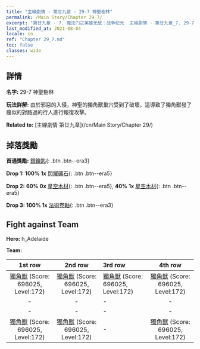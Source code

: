 ```yaml
---
title: "主線劇情 - 第廿九章 - 29-7 神聖樹林"
permalink: /Main Story/Chapter 29_7/
excerpt: "第廿九章 - 7. 魔法门之英雄无敌：战争纪元  主線劇情 - 第廿九章_7. 29-7 神聖樹林"
last_modified_at: 2021-08-04
locale: cn
ref: "Chapter 29_7.md"
toc: false
classes: wide
---
```


## 詳情

 **名字:** 29-7 神聖樹林

 **玩法詳解:** 由於邪惡的入侵，神聖的獨角獸巢穴受到了破壞，這導致了獨角獸發了瘋似的對路過的行人進行報復攻擊。

 **Related to:** [主線劇情 第廿九章](/cn/Main Story/Chapter 29/)

## 掉落獎勵

 **首通獎勵:** [銀鑰匙](/cn/Items/con_693/){: .btn .btn--era3}

 **Drop 1:** **100% 1x** [閃耀礦石](/cn/Items/mat_96/){: .btn .btn--era5}

 **Drop 2:** **60% 0x** [星空木材](/cn/Items/mat_90/){: .btn .btn--era5}, **40% 1x** [星空木材](/cn/Items/mat_90/){: .btn .btn--era5}

 **Drop 3:** **100% 1x** [法術卷軸](/cn/Items/con_694/){: .btn .btn--era3}


## Fight against Team
 **Hero:** h_Adelaide

 **Team:**


  | 1st row | 2nd row | 3rd row | 4th row |
  |:----:|:----:|:----|:----:|
  | [獨角獸](/cn/units/Unicorn/) (Score: 696025, Level:172)  | [獨角獸](/cn/units/Unicorn/) (Score: 696025, Level:172)  | [獨角獸](/cn/units/Unicorn/) (Score: 696025, Level:172)  | [獨角獸](/cn/units/Unicorn/) (Score: 696025, Level:172)  |
  | - | - | - | - |
  | - | - | - | - |
  | [獨角獸](/cn/units/Unicorn/) (Score: 696025, Level:172)  | [獨角獸](/cn/units/Unicorn/) (Score: 696025, Level:172)  | - | [獨角獸](/cn/units/Unicorn/) (Score: 696025, Level:172)  |


